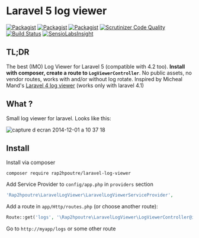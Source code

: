Laravel 5 log viewer
======================

[![Packagist](https://img.shields.io/packagist/v/rap2hpoutre/laravel-log-viewer.svg)]()
[![Packagist](https://img.shields.io/packagist/l/rap2hpoutre/laravel-log-viewer.svg)](https://packagist.org/packages/rap2hpoutre/laravel-log-viewer) [![Packagist](https://img.shields.io/packagist/dm/rap2hpoutre/laravel-log-viewer.svg)]() [![Scrutinizer Code Quality](https://scrutinizer-ci.com/g/rap2hpoutre/laravel-log-viewer/badges/quality-score.png?b=master)](https://scrutinizer-ci.com/g/rap2hpoutre/laravel-log-viewer/?branch=master) [![Build Status](https://scrutinizer-ci.com/g/rap2hpoutre/laravel-log-viewer/badges/build.png?b=master)](https://scrutinizer-ci.com/g/rap2hpoutre/laravel-log-viewer/build-status/master)
[![SensioLabsInsight](https://insight.sensiolabs.com/projects/2974f007-ff84-41a7-8954-7cda41ca5f84/mini.png)](https://insight.sensiolabs.com/projects/2974f007-ff84-41a7-8954-7cda41ca5f84)

TL;DR
-----
The best (IMO) Log Viewer for Laravel 5 (compatible with 4.2 too). **Install with composer, create a route to `LogViewerController`**. No public assets, no vendor routes, works with and/or without log rotate. Inspired by Micheal Mand's [Laravel 4 log viewer](https://github.com/mikemand/logviewer) (works only with laravel 4.1)

What ?
------
Small log viewer for laravel. Looks like this:

![capture d ecran 2014-12-01 a 10 37 18](https://cloud.githubusercontent.com/assets/1575946/5243642/8a00b83a-7946-11e4-8bad-5c705f328bcc.png)

Install
-------
Install via composer
```
composer require rap2hpoutre/laravel-log-viewer
```

Add Service Provider to `config/app.php` in `providers` section
```php
'Rap2hpoutre\LaravelLogViewer\LaravelLogViewerServiceProvider',
```

Add a route in `app/Http/routes.php` (or choose another route): 
```php 
Route::get('logs', '\Rap2hpoutre\LaravelLogViewer\LogViewerController@index');
``` 

Go to `http://myapp/logs` or some other route
